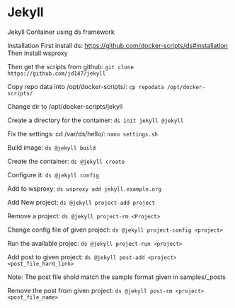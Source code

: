 # Jekyll
Jekyll Container using ds framework


Installation First install ds: 
https://github.com/docker-scripts/ds#installation Then install wsproxy

Then get the scripts from github: ```git clone https://github.com/jd147/jekyll```

Copy repo data into /opt/docker-scripts/: ```cp repodata /opt/docker-scripts/```

Change dir to /opt/docker-scripts/jekyll

Create a directory for the container: ```ds init jekyll @jekyll```

Fix the settings: cd /var/ds/hello/: ```nano settings.sh```

Build image: ```ds @jekyll build``` 

Create the container: ```ds @jekyll create``` 

Configure it: ```ds @jekyll config```

Add to wsproxy: ```ds wsproxy add jekyll.example.org```

Add New project: ```ds @jekyll project-add project```

Remove a project: ```ds @jekyll project-rm <Project>```

Change config file of given project: ```ds @jekyll project-config <project>``` 

Run the available projec: ```ds @jekyll project-run <project>```

Add post to given project: ```ds @jekyll post-add <project> <post_file_hard_link>```

Note: The post file shold match the sample format given in samples/_posts

Remove the post from given project: ```ds @jekyll post-rm <project> <post_file_name>``` 
         
         


         
